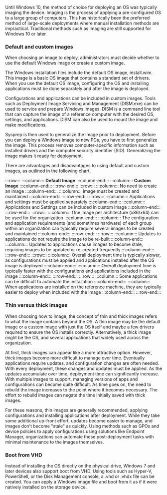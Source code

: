 Until Windows 10, the method of choice for deploying an OS was typically imaging the device. Imaging is the process of applying a pre-configured OS to a large group of computers. This has historically been the preferred method of large-scale deployments where manual installation methods are impractical. Traditional methods such as imaging are still supported for Windows 10 or later.

### Default and custom images

When choosing an image to deploy, administrators must decide whether to use the default Windows image or create a custom image.

The Windows installation files include the default OS image, install.wim. This image is a basic OS image that contains a standard set of drivers. When you use the default OS image, configuring the OS and installing applications must be done separately and after the image is deployed.

Configurations and applications can be included in custom images. Tools such as Deployment Image Servicing and Management (DISM.exe) can be used to service and prepare Windows images. DISM is a command line tool that can capture the image of a reference computer with the desired OS, settings, and applications. DISM can also be used to mount the image and make modifications.

Sysprep is then used to generalize the image prior to deployment. Before you can deploy a Windows image to new PCs, you have to first generalize the image. This process removes computer-specific information such as installed drivers and the computer security identifier (SID). Generalizing the image makes it ready for deployment.

There are advantages and disadvantages to using default and custom images, as outlined in the following chart.

:::row:::
  :::column:::
    **Default Image**
  :::column-end:::
  :::column:::
    **Custom Image**
  :::column-end:::
:::row-end:::
:::row:::
  :::column:::
    No need to create an image
  :::column-end:::
  :::column:::
    Image must be created and maintained
  :::column-end:::
:::row-end:::
:::row:::
  :::column:::
    Applications and settings must be applied separately
  :::column-end:::
  :::column:::
    Applications and Settings can be included in custom image
  :::column-end:::
:::row-end:::
:::row:::
  :::column:::
    One image per architecture (x86/x64) can be used for the organization
  :::column-end:::
  :::column:::
    The configuration and application requirements (and sometimes hardware) of each group within an organization can typically require several images to be created and maintained
  :::column-end:::
:::row-end:::
:::row:::
  :::column:::
    Updates to applications do not require the image to be re-built
  :::column-end:::
  :::column:::
    Updates to applications cause images to become stale, requiring images to be updated or re-created frequently
  :::column-end:::
:::row-end:::
:::row:::
  :::column:::
    Overall deployment time is typically slower, as configurations must be applied and applications installed after the OS image is deployed
  :::column-end:::
  :::column:::
    Overall deployment time is typically faster with the configurations and applications included in the image
  :::column-end:::
:::row-end:::
:::row:::
  :::column:::
    Some applications can be difficult to automate the installation
  :::column-end:::
  :::column:::
    When applications are installed on the reference machine, they are typically easier to deploy when included with the image
  :::column-end:::
:::row-end:::


### Thin versus thick images

When choosing how to image, the concept of thin and thick images refers to what the image contains beyond the OS. A thin image may be the default image or a custom image with just the OS itself and maybe a few drivers required to ensure the OS installs correctly. Alternatively, a thick image might be the OS, and several applications that widely used across the organization.

At first, thick images can appear like a more attractive option. However, thick images become more difficult to manage over time. Eventually applications require updates. and configuration changes are often needed. With every deployment, these changes and updates must be applied. As the updates accumulate over time, deployment time can significantly increase. With multiple images to support, managing versions of apps and configurations can become quite difficult. As time goes on, the need to rebuild the image increases to the point where it becomes necessary. The effort to rebuild images can negate the time initially saved with thick images.

For these reasons, thin images are generally recommended, applying configurations and installing applications after deployment. While they take some additional up-front effort, updates become easier to manage, and images don't become "stale" as quickly. Using methods such as GPOs and device policies to apply configurations using solutions like Endpoint Manager, organizations can automate these post-deployment tasks with minimal maintenance to the images themselves.

### Boot from VHD

Instead of installing the OS directly on the physical drive, Windows 7 and later devices also support boot from VHD. Using tools such as Hyper-V, PowerShell, or the Disk Management console, a .vhd or .vhdx file can be created. You can apply a Windows image file and boot from it as if it were natively installed on the storage device.
